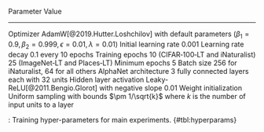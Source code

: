 Parameter                Value
-----------------------  -----------------------------------------------------------
Optimizer                AdamW[@2019.Hutter.Loshchilov] with default parameters
                         ($\beta_1=0.9, \beta_2=0.999, \epsilon=0.01, \lambda=0.01$)
Initial learning rate    $0.001$
Learning rate decay      $0.1$ every 10 epochs
Training epochs          10 (CIFAR‑100‑LT and iNaturalist)
                         25 (ImageNet‑LT and Places‑LT)
Minimum epochs           5
Batch size               256 for iNaturalist, 64 for all others
AlphaNet architecture    3 fully connected layers each with 32 units
Hidden layer activation  Leaky-ReLU[@2011.Bengio.Glorot] with negative slope 0.01
Weight initialization    Uniform sampling with bounds $\pm 1/\sqrt{k}$
                         where $k$ is the number of input units to a layer

: Training hyper-parameters for main experiments. {#tbl:hyperparams}
